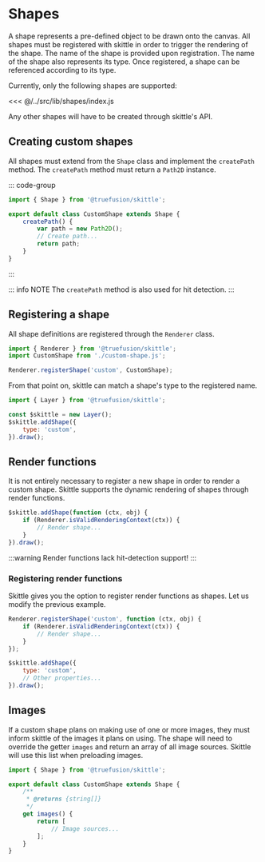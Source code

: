 # Shapes

A shape represents a pre-defined object to be drawn onto the canvas.
All shapes must be registered with skittle in order to trigger the rendering of the shape.
The name of the shape is provided upon registration.
The name of the shape also represents its type.
Once registered, a shape can be referenced according to its type.

Currently, only the following shapes are supported:

<<< @/../src/lib/shapes/index.js


Any other shapes will have to be created through skittle's API.

## Creating custom shapes

All shapes must extend from the `Shape` class and implement the `createPath` method.
The `createPath` method must return a `Path2D` instance.

::: code-group
```js [custom-shape.js]
import { Shape } from '@truefusion/skittle';

export default class CustomShape extends Shape {
	createPath() {
		var path = new Path2D();
		// Create path...
		return path;
	}
}
```
:::

::: info NOTE
The `createPath` method is also used for hit detection.
:::

## Registering a shape

All shape definitions are registered through the `Renderer` class.

```js
import { Renderer } from '@truefusion/skittle';
import CustomShape from './custom-shape.js';

Renderer.registerShape('custom', CustomShape);
```

From that point on, skittle can match a shape's type to the registered name.

```js
import { Layer } from '@truefusion/skittle';

const $skittle = new Layer();
$skittle.addShape({
	type: 'custom',
}).draw();
```

## Render functions

It is not entirely necessary to register a new shape in order to render a custom shape.
Skittle supports the dynamic rendering of shapes through render functions.

```js
$skittle.addShape(function (ctx, obj) {
	if (Renderer.isValidRenderingContext(ctx)) {
		// Render shape...
	}
}).draw();
```

:::warning
Render functions lack hit-detection support!
:::

### Registering render functions

Skittle gives you the option to register render functions as shapes.
Let us modify the previous example.

```js
Renderer.registerShape('custom', function (ctx, obj) {
	if (Renderer.isValidRenderingContext(ctx)) {
		// Render shape...
	}
});

$skittle.addShape({
	type: 'custom',
	// Other properties...
}).draw();
```

## Images

If a custom shape plans on making use of one or more images, they must inform skittle of the images it plans on using.
The shape will need to override the getter `images` and return an array of all image sources.
Skittle will use this list when preloading images.

```js
import { Shape } from '@truefusion/skittle';

export default class CustomShape extends Shape {
	/**
	 * @returns {string[]}
	 */
	get images() {
		return [
			// Image sources...
		];
	}
}
```
